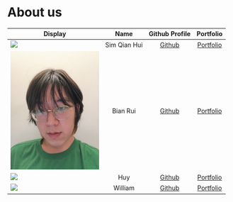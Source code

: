 # About us

| Display                                                                                                             |     Name     |              Github Profile               |             Portfolio             |
|---------------------------------------------------------------------------------------------------------------------|:------------:|:-----------------------------------------:|:---------------------------------:|
| ![](https://via.placeholder.com/100.png?text=Photo)                                                                 | Sim Qian Hui |   [Github](https://github.com/qianz-z)    |   [Portfolio](team/qianz-z.md)    |
| <img src="images/Photos/bian_rui.jpeg" width ="200">                                                                  |   Bian Rui   |   [Github](https://github.com/Brominne)   |   [Portfolio](team/brominne.md)   |
|<img src="https://user-images.githubusercontent.com/32756835/196213464-e0d0e883-b9e7-44f1-9430-abb69e59d8c4.jpeg" width ="200">  |     Huy      | [Github](https://github.com/Than-Duc-Huy) | [Portfolio](team/than-duc-huy.md) |
| ![](https://via.placeholder.com/100.png?text=Photo)                                               |   William    | [Github](https://github.com/snuckerzlol)  | [Portfolio](team/snuckerzlol.md)  |
>



